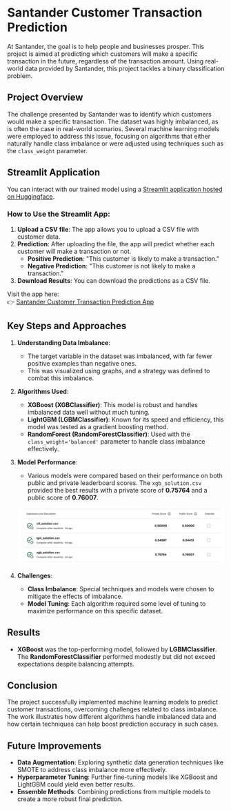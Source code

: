 # Santander Customer Transaction Prediction

At Santander, the goal is to help people and businesses prosper. This project is aimed at predicting which customers will make a specific transaction in the future, regardless of the transaction amount. Using real-world data provided by Santander, this project tackles a binary classification problem.

## Project Overview

The challenge presented by Santander was to identify which customers would make a specific transaction. The dataset was highly imbalanced, as is often the case in real-world scenarios. Several machine learning models were employed to address this issue, focusing on algorithms that either naturally handle class imbalance or were adjusted using techniques such as the `class_weight` parameter.

## Streamlit Application

You can interact with our trained model using a [Streamlit application hosted on Huggingface](https://huggingface.co/spaces/zafermbilen/santander-customer-transaction-prediction).

### How to Use the Streamlit App:

1. **Upload a CSV file**: The app allows you to upload a CSV file with customer data.
2. **Prediction**: After uploading the file, the app will predict whether each customer will make a transaction or not.
   - **Positive Prediction**: "This customer is likely to make a transaction."
   - **Negative Prediction**: "This customer is not likely to make a transaction."
3. **Download Results**: You can download the predictions as a CSV file.

Visit the app here:  
👉 [Santander Customer Transaction Prediction App](https://huggingface.co/spaces/zafermbilen/santander-customer-transaction-prediction)

## Key Steps and Approaches

1. **Understanding Data Imbalance**:

   - The target variable in the dataset was imbalanced, with far fewer positive examples than negative ones.
   - This was visualized using graphs, and a strategy was defined to combat this imbalance.

2. **Algorithms Used**:

   - **XGBoost (XGBClassifier)**: This model is robust and handles imbalanced data well without much tuning.
   - **LightGBM (LGBMClassifier)**: Known for its speed and efficiency, this model was tested as a gradient boosting method.
   - **RandomForest (RandomForestClassifier)**: Used with the `class_weight='balanced'` parameter to handle class imbalance effectively.

3. **Model Performance**:

   - Various models were compared based on their performance on both public and private leaderboard scores. The `xgb_solution.csv` provided the best results with a private score of **0.75764** and a public score of **0.76007**.

   ![Model Results](images/results.png)

4. **Challenges**:
   - **Class Imbalance**: Special techniques and models were chosen to mitigate the effects of imbalance.
   - **Model Tuning**: Each algorithm required some level of tuning to maximize performance on this specific dataset.

## Results

- **XGBoost** was the top-performing model, followed by **LGBMClassifier**. The **RandomForestClassifier** performed modestly but did not exceed expectations despite balancing attempts.

## Conclusion

The project successfully implemented machine learning models to predict customer transactions, overcoming challenges related to class imbalance. The work illustrates how different algorithms handle imbalanced data and how certain techniques can help boost prediction accuracy in such cases.

## Future Improvements

- **Data Augmentation**: Exploring synthetic data generation techniques like SMOTE to address class imbalance more effectively.
- **Hyperparameter Tuning**: Further fine-tuning models like XGBoost and LightGBM could yield even better results.
- **Ensemble Methods**: Combining predictions from multiple models to create a more robust final prediction.
